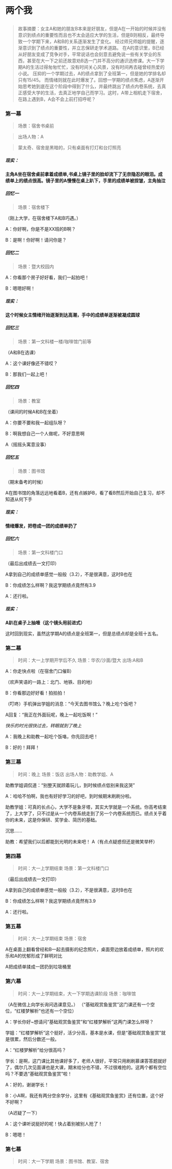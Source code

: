 # <a plign="center">两个我</p>

>故事摘要：女主A和她的朋友B本来是好朋友，但是A在一开始的时候并没有意识到绩点的重要性而且也不太会适应大学的生活，但是B则相反，最终导致一个学期下来，A和B的关系逐渐发生了变化。
经过师兄师姐的提醒，逐渐意识到了绩点的重要性，并立志保研走学术道路。
在A的意识里，B已经从好朋友变成了竞争对手，平常说话也会刻意去避免说一些有关学业的东西，甚至在大一下之前还故意劝B选一门并不高分的通识选修课。大一下学期A的生活过得匆匆忙忙，没有时间关心风景，没有时间再去碰曾经热爱的小说。
压抑的一个学期过去，A的绩点拿到了全班第一，但是她的学排名却只有15/45。
而情绪则就在此时爆发了。回想一学期的绩点焦虑，A逐渐开始思考她到底在这个阶段中得到了什么，并最终跳出了绩点内卷系统，去真正感受大学的生活，去真正地学自己而学习。这时，A带上相机走下宿舍，在路上遇到B，A会不会上前打招呼呢？

### 第一幕

> 场景：宿舍书桌前

> 出场人物：A

> 蒙太奇、宿舍是黑暗的，只有桌面有打灯和台灯照亮

##### 现实：

**主角A坐在宿舍桌前拿着成绩单,书桌上镜子里的脸却流下了无奈隐忍的眼泪。成绩单上的绩点很高。镜子里的A慢慢在桌上趴下，手里的成绩单被捏皱，主角抽泣**

##### 回忆一

> 场景：宿舍楼下

（刚上大学，在宿舍楼下A和B巧遇。）

A：你好啊，你是不是XX班的B啊？

B：是啊！你好啊！请问你是？

##### 回忆二

> 场景：暨大校园内

A：你看那个房子好好看，我们一起拍吧！

B：嗯嗯好啊！

##### 现实：

**这个时候女主情绪开始逐渐到达高潮，手中的成绩单逐渐被凝成圆球**

##### 回忆三

> 场景：第一文科楼一楼/咖啡馆门前等

（A和B在选课）

A：这个课好像还不错哎？

B：那我们一起上吧！

##### 回忆四

> 场景：教室

（课间的时候A和B在坐着）

A：你要不要和我一起组队呀？

B：啊我想自己一个人做呢，不好意思啊

A（摇摇头寓意没事）

##### 回忆五

> 场景：图书馆

（期末备考的时候）

A在图书馆的角落远远地看着B，还有点嫉妒B，看了看B然后开始自己复习，却不知道从何下手

##### 现实：

**情绪爆发，把卷成一团的成绩单扔了**

##### 回忆六

> 场景：第一文科楼门口

（最后出成绩去一文打印）

A拿到自己的成绩单感觉一般般（3.2），不是很满意，这时B也在

B：你成绩怎么样啊？我这学期绩点竟然有3.9

A：还行啦。

##### 现实：

**A趴在桌子上抽噎（这个镜头用前进式）**

这时回到现实，虽然这学期A的绩点是全班第一，但是总绩点却是全班十五名。

### 第二幕

> 时间：大一上学期开学后不久
> 场景：华农/沙面/暨大
> 出场:A和B

A：你走快点啦（在宿舍门口催B）

（欢声笑语的一路上：北门、地铁、目的地）

B：你看那边好好看！拍拍拍！

（叮咚）手机弹出学姐的消息：“今天去图书馆么？晚上吃个饭吧？

A回复：“我正在外面玩呢，晚上一起吃饭啊！”

*快乐的时光很快过去，转眼就到了晚上*

A：我晚上和助教一起吃个饭咯，你先回去吧！

B：好的！拜拜！

### 第三幕

> 时间：晚上
> 场景：饭店
> 出场人物：助教学姐、A

助教学姐调侃道：“别整天就顾着玩儿，到时候绩点低别来我这哭”

A：哈哈不怕啊，我也有好好学习的好吧，到时候期末刷刷分啦。

助教学姐：可真的长点心，大学不是象牙塔，其实大学就是一个系统。你高考结束了，上大学了，只不过是从一个内卷系统走到了另一个内卷系统而已。绩点关乎着你的未来，这是你保研、奖学金、简历的基础。

沉思......

助教：希望我们以后都能到光明的未来吧！
A（有点点疑惑但还是微笑举杯）

### 第四幕

> 时间：大一上学期结束
> 场景：第一文科楼门口

（最后出成绩去一文打印）

A拿到自己的成绩单感觉一般般（3.2），不是很满意，这时B也在

B：你成绩怎么样啊？我这学期绩点竟然有3.9

A：还行啦。

### 第五幕

> 时间：大一上学期结束
> 场景：宿舍

A在桌面上翻看曾经和B一起去摄影的纪念照片，桌面旁边放着成绩单，照片的欢乐和A的忧郁形成了鲜明对比

A把成绩单揉成一团扔到垃圾桶里

### 第六幕

> 时间：大一上学期结束，大一下学期选课阶段
> 场景：咖啡馆

（A在微信上向学长询问选课意见。）
（“基础观赏鱼鉴赏”这门课还有一个空位，“红楼梦解析”也还有一个空位）

A：学长你好~想请问“基础观赏鱼鉴赏”和“红楼梦解析”这两门课怎么样呀？

学姐：“红楼梦解析”这个挺好，活少分高，基本是水课，但是“基础观赏鱼鉴赏”就是很累，然后分数还一般。

A：“红楼梦解析”给分很高吗？

学长：是啊，这门课比其他课好多了，老师人很好，平常只用刷刷慕课答答题就好了，偶尔几次见面课也是大课，期末给分也不错，不过很难抢的。这两个都有空位吗？不要选“基础观赏鱼鉴赏”啦！

A：好的，谢谢学长！

B：小A啊，我还有两分空余学分，这里有《基础观赏鱼鉴赏》还有位置，这个好不好啊？

（A迟疑了一下）

A：这个课听说挺好的呢！快占着别被别人抢了！

B：嗯嗯！

### 第七幕

> 时间：大一下学期
> 场景：图书馆、教室、宿舍
